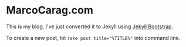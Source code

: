 # MarcoCarag.com

This is my blog. I've just converted it to Jekyll using [Jekyll Bootstrap](http://jekyllbootstrap.com).

To create a new post, hit `rake post title="%TITLE%"` into command line.
